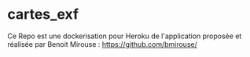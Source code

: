 # cartes_exf

Ce Repo est une dockerisation pour Heroku de l'application proposée et réalisée par Benoit Mirouse : https://github.com/bmirouse/
